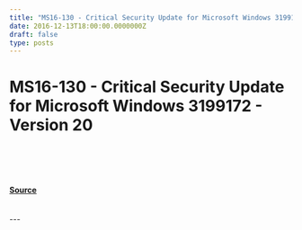 ```yaml
---
title: "MS16-130 - Critical Security Update for Microsoft Windows 3199172 - Version 20"
date: 2016-12-13T18:00:00.0000000Z
draft: false
type: posts
---
```

# MS16-130 - Critical Security Update for Microsoft Windows 3199172 - Version 20

<br/>

<br/>

<br/>


#### [Source](https://technet.microsoft.com/en-us/library/security/MS16-130)

<br/>
---
